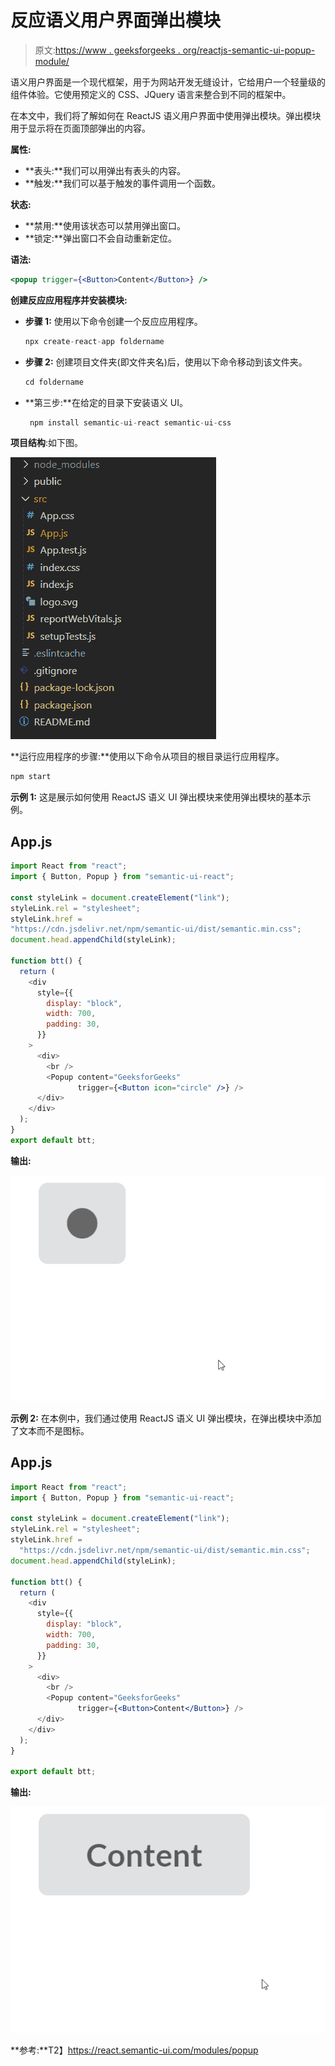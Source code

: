# 反应语义用户界面弹出模块

> 原文:[https://www . geeksforgeeks . org/reactjs-semantic-ui-popup-module/](https://www.geeksforgeeks.org/reactjs-semantic-ui-popup-module/)

语义用户界面是一个现代框架，用于为网站开发无缝设计，它给用户一个轻量级的组件体验。它使用预定义的 CSS、JQuery 语言来整合到不同的框架中。

在本文中，我们将了解如何在 ReactJS 语义用户界面中使用弹出模块。弹出模块用于显示将在页面顶部弹出的内容。

**属性:**

*   **表头:**我们可以用弹出有表头的内容。
*   **触发:**我们可以基于触发的事件调用一个函数。

**状态:**

*   **禁用:**使用该状态可以禁用弹出窗口。
*   **锁定:**弹出窗口不会自动重新定位。

**语法:**

```jsx
<popup trigger={<Button>Content</Button>} />
```

**创建反应应用程序并安装模块:**

*   **步骤 1:** 使用以下命令创建一个反应应用程序。

    ```jsx
    npx create-react-app foldername
    ```

*   **步骤 2:** 创建项目文件夹(即文件夹名)后，使用以下命令移动到该文件夹。

    ```jsx
    cd foldername
    ```

*   **第三步:**在给定的目录下安装语义 UI。

    ```jsx
     npm install semantic-ui-react semantic-ui-css
    ```

**项目结构**:如下图。

![](img/f04ae0d8b722a9fff0bd9bd138b29c23.png)

**运行应用程序的步骤:**使用以下命令从项目的根目录运行应用程序。

```jsx
npm start
```

**示例 1:** 这是展示如何使用 ReactJS 语义 UI 弹出模块来使用弹出模块的基本示例。

## App.js

```jsx
import React from "react";
import { Button, Popup } from "semantic-ui-react";

const styleLink = document.createElement("link");
styleLink.rel = "stylesheet";
styleLink.href =
"https://cdn.jsdelivr.net/npm/semantic-ui/dist/semantic.min.css";
document.head.appendChild(styleLink);

function btt() {
  return (
    <div
      style={{
        display: "block",
        width: 700,
        padding: 30,
      }}
    >
      <div>
        <br />
        <Popup content="GeeksforGeeks" 
               trigger={<Button icon="circle" />} />
      </div>
    </div>
  );
}
export default btt;
```

**输出:**

![](img/b69035a54ea0af1668cfd6713831c0b2.png)

**示例 2:** 在本例中，我们通过使用 ReactJS 语义 UI 弹出模块，在弹出模块中添加了文本而不是图标。

## App.js

```jsx
import React from "react";
import { Button, Popup } from "semantic-ui-react";

const styleLink = document.createElement("link");
styleLink.rel = "stylesheet";
styleLink.href =
  "https://cdn.jsdelivr.net/npm/semantic-ui/dist/semantic.min.css";
document.head.appendChild(styleLink);

function btt() {
  return (
    <div
      style={{
        display: "block",
        width: 700,
        padding: 30,
      }}
    >
      <div>
        <br />
        <Popup content="GeeksforGeeks" 
               trigger={<Button>Content</Button>} />
      </div>
    </div>
  );
}

export default btt;
```

**输出:**

![](img/5da4aa7bd05ee465405319e1bacc0123.png)

**参考:**T2】https://react.semantic-ui.com/modules/popup